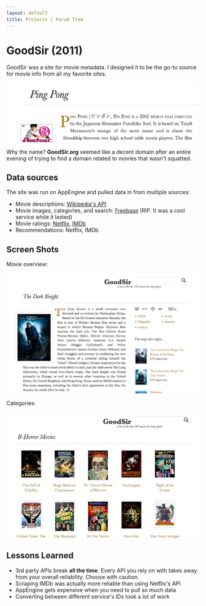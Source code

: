 ```yaml
---
layout: default
title: Projects / Forum Tree
---
```


# GoodSir (2011)

GoodSir was a site for movie metadata. I designed it to be the go-to source for movie info from all my favorite sites.

![Movie Page](/images/projects_goodsir.png)

Why the name? **GoodSir.org** seemed like a decent domain after an entire evening of trying to find a domain related to movies that wasn't squatted.

## Data sources

The site was run on AppEngine and pulled data in from multiple sources:

- Movie descriptions: [Wikipedia's API](https://www.mediawiki.org/wiki/API:Main_page)
- Movie images, categories, and search: [Freebase](https://en.wikipedia.org/wiki/Freebase) (RIP. It was a cool service while it lasted)
- Movie ratings: [Netflix](https://www.google.com/#q=netflix+api), [IMDb](http://www.imdb.com/)
- Recommendations: Netflix, IMDb

## Screen Shots

Movie overview:

![GoodSir, Full movie page](/images/projects_goodsir2.png)

Categories:

![GoodSir Categories](/images/projects_goodsir1.png)

## Lessons Learned

- 3rd party APIs break **all the time**. Every API you rely on with takes away from your overall reliability. Choose with caution.
- Scraping IMDb was actually more reliable than using Netflix's API
- AppEngine gets expensive when you need to pull so much data
- Converting between different service's IDs took a lot of work



